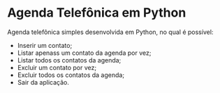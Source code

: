 # Agenda Telefônica em Python
Agenda telefônica simples desenvolvida em Python, no qual é possível:
 - Inserir um contato;
 - Listar apenass um contato da agenda por vez;
 - Listar todos os contatos da agenda;
 - Excluir um contato por vez;
 - Excluir todos os contatos da agenda;
 - Sair da aplicação.
